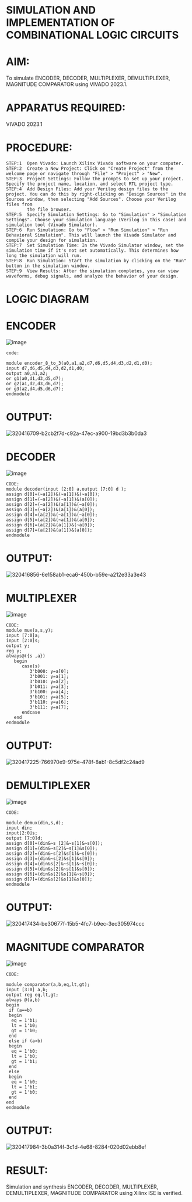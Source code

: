 # SIMULATION AND IMPLEMENTATION OF COMBINATIONAL LOGIC CIRCUITS

# AIM: 
 To simulate ENCODER, DECODER, MULTIPLEXER, DEMULTIPLEXER, MAGNITUDE COMPARATOR using VIVADO 2023.1.

# APPARATUS REQUIRED:
  VIVADO 2023.1

# PROCEDURE:
```
STEP:1  Open Vivado: Launch Xilinx Vivado software on your computer.
STEP:2  Create a New Project: Click on "Create Project" from the welcome page or navigate through "File" > "Project" > "New".   
STEP:3  Project Settings: Follow the prompts to set up your project. Specify the project name, location, and select RTL project type.                     
STEP:4  Add Design Files: Add your Verilog design files to the project. You can do this by right-clicking on "Design Sources" in the Sources window, then selecting "Add Sources". Choose your Verilog files from 
        the file browser.
STEP:5  Specify Simulation Settings: Go to "Simulation" > "Simulation Settings". Choose your simulation language (Verilog in this case) and simulation tool (Vivado Simulator).                       
STEP:6  Run Simulation: Go to "Flow" > "Run Simulation" > "Run Behavioral Simulation". This will launch the Vivado Simulator and compile your design for simulation.             
STEP:7  Set Simulation Time: In the Vivado Simulator window, set the simulation time if it's not set automatically. This determines how long the simulation will run.
STEP:8  Run Simulation: Start the simulation by clicking on the "Run" button in the simulation window. 
STEP:9  View Results: After the simulation completes, you can view waveforms, debug signals, and analyze the behavior of your design.
```
# LOGIC DIAGRAM

# ENCODER

![image](https://github.com/navaneethans/VLSI-LAB-EXP-2/assets/6987778/3cd1f95e-7531-4cad-9154-fdd397ac439e)

```
code:

module encoder_8_to_3(a0,a1,a2,d7,d6,d5,d4,d3,d2,d1,d0);
input d7,d6,d5,d4,d3,d2,d1,d0;
output a0,a1,a2;
or g1(a0,d1,d3,d5,d7);
or g2(a1,d2,d3,d6,d7);
or g3(a2,d4,d5,d6,d7);
endmodule
```

# OUTPUT:
![320416709-b2cb2f7d-c92a-47ec-a900-19bd3b3b0da3](https://github.com/navaneethans/VLSI-LAB-EXP-2/assets/166889783/8ea86d5a-3408-474d-b849-5f8ff8b18043)

# DECODER

![image](https://github.com/navaneethans/VLSI-LAB-EXP-2/assets/6987778/45a5e6cf-bbe0-4fd5-ac84-e5ad4477483b)

```
CODE:
module decoder(input [2:0] a,output [7:0] d );
assign d[0]=(~a[2])&(~a[1])&(~a[0]);
assign d[1]=(~a[2])&(~a[1])&(a[0]);
assign d[2]=(~a[2])&(a[1])&(~a[0]);
assign d[3]=(~a[2])&(a[1])&(a[0]);
assign d[4]=(a[2])&(~a[1])&(~a[0]);
assign d[5]=(a[2])&(~a[1])&(a[0]);
assign d[6]=(a[2])&(a[1])&(~a[0]);
assign d[7]=(a[2])&(a[1])&(a[0]);
endmodule
```

# OUTPUT:
![320416856-6e158ab1-eca6-450b-b59e-a212e33a3e43](https://github.com/navaneethans/VLSI-LAB-EXP-2/assets/166889783/0e9b458f-9102-4f3b-8e35-0a6baf036f43)

# MULTIPLEXER

![image](https://github.com/navaneethans/VLSI-LAB-EXP-2/assets/6987778/427f75b2-8e67-44b9-ac45-a66651787436)

```
CODE:
module mux(a,s,y);
input [7:0]a;
input [2:0]s;
output y;
reg y;
always@({s ,a})
   begin
      case(s)
         3'b000: y=a[0];
         3'b001: y=a[1];
         3'b010: y=a[2];
         3'b011: y=a[3];
         3'b100: y=a[4];
         3'b101: y=a[5];
         3'b110: y=a[6];
         3'b111: y=a[7];
      endcase
   end
endmodule
```

# OUTPUT:
![320417225-766970e9-975e-478f-8ab1-8c5df2c24ad9](https://github.com/navaneethans/VLSI-LAB-EXP-2/assets/166889783/40d1035e-bcec-464c-a932-0f9c1b2886de)

# DEMULTIPLEXER

![image](https://github.com/navaneethans/VLSI-LAB-EXP-2/assets/6987778/1c45a7fc-08ac-4f76-87f2-c084e7150557)

```
CODE:

module demux(din,s,d);
input din;
input[2:0]s;
output [7:0]d;
assign d[0]=(din&~s [2]&~s[1]&~s[0]);
assign d[1]=(din&~s[2]&~s[1]&s[0]);
assign d[2]=(din&~s[2]&s[1]&~s[0]);
assign d[3]=(din&~s[2]&s[1]&s[0]);
assign d[4]=(din&s[2]&~s[1]&~s[0]);
assign d[5]=(din&s[2]&~s[1]&s[0]);
assign d[6]=(din&s[2]&s[1]&~s[0]);
assign d[7]=(din&s[2]&s[1]&s[0]);
endmodule
```

# OUTPUT:
![320417434-be30677f-15b5-4fc7-b9ec-3ec305974ccc](https://github.com/navaneethans/VLSI-LAB-EXP-2/assets/166889783/9d3917bd-6f98-41f1-bb03-3f6cae43e7e0)

# MAGNITUDE COMPARATOR

![image](https://github.com/navaneethans/VLSI-LAB-EXP-2/assets/6987778/b2fe7a05-6bf7-4dcb-8f5d-28abbf7ea8c2)

```
CODE:

module comparator(a,b,eq,lt,gt);
input [3:0] a,b;
output reg eq,lt,gt;
always @(a,b)
begin
 if (a==b)
 begin
  eq = 1'b1;
  lt = 1'b0;
  gt = 1'b0;
 end
 else if (a>b)
 begin
  eq = 1'b0;
  lt = 1'b0;
  gt = 1'b1;
 end
 else
 begin
  eq = 1'b0;
  lt = 1'b1;
  gt = 1'b0;
 end
end 
endmodule
```

# OUTPUT:
![320417984-3b0a314f-3c1d-4e68-8284-020d02ebb8ef](https://github.com/navaneethans/VLSI-LAB-EXP-2/assets/166889783/ce94fb4f-7c5a-4c05-8696-8705a48579da)

# RESULT:
Simulation and synthesis ENCODER, DECODER, MULTIPLEXER, DEMULTIPLEXER, MAGNITUDE COMPARATOR using Xilinx ISE is verified.


